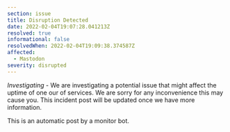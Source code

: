 ```yaml
---
section: issue
title: Disruption Detected
date: 2022-02-04T19:07:28.041213Z
resolved: true
informational: false
resolvedWhen: 2022-02-04T19:09:38.374587Z
affected:
  - Mastodon
severity: disrupted
---
```

*Investigating* - We are investigating a potential issue that might affect the uptime of one our of services. We are sorry for any inconvenience this may cause you. This incident post will be updated once we have more information.

This is an automatic post by a monitor bot.
        